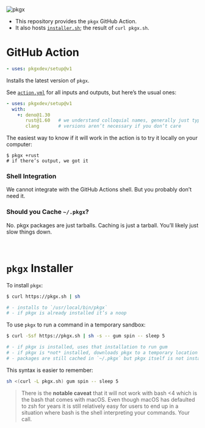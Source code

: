 ![pkgx](https://pkgx.dev/banner.png)

* This repository provides the `pkgx` GitHub Action.
* It also hosts [`installer.sh`](./installer.sh); the result of `curl pkgx.sh`.


# GitHub Action

```yaml
- uses: pkgxdev/setup@v1
```

Installs the latest version of `pkgx`.

See [`action.yml`] for all inputs and outputs, but here’s the usual ones:

```yaml
- uses: pkgxdev/setup@v1
  with:
    +: deno@1.30
       rust@1.60   # we understand colloquial names, generally just type what you know
       clang       # versions aren’t necessary if you don’t care
```

The easiest way to know if it will work in the action is to try it locally on your computer:

```
$ pkgx +rust
# if there’s output, we got it
```

### Shell Integration

We cannot integrate with the GitHub Actions shell. But you probably don’t
need it.

### Should you Cache `~/.pkgx`?

No. pkgx packages are just tarballs. Caching is just a tarball. You’ll likely
just slow things down.

&nbsp;


# `pkgx` Installer

To install `pkgx`:

```sh
$ curl https://pkgx.sh | sh

# - installs to `/usr/local/bin/pkgx`
# - if pkgx is already installed it’s a noop
```

To use `pkgx` to run a command in a temporary sandbox:

```sh
$ curl -Ssf https://pkgx.sh | sh -s -- gum spin -- sleep 5

# - if pkgx is installed, uses that installation to run gum
# - if pkgx is *not* installed, downloads pkgx to a temporary location
# - packages are still cached in `~/.pkgx` but pkgx itself is not installed
```

This syntax is easier to remember:

```sh
sh <(curl -L pkgx.sh) gum spin -- sleep 5
```

> There is the **notable caveat** that it will not work with bash <4
> which is the bash that comes with macOS. Even though macOS has defaulted to
> zsh for years it is still relatively easy for users to end up in a situation
> where bash is the shell interpreting your commands. Your call.

[`action.yml`]: ./action.yml

